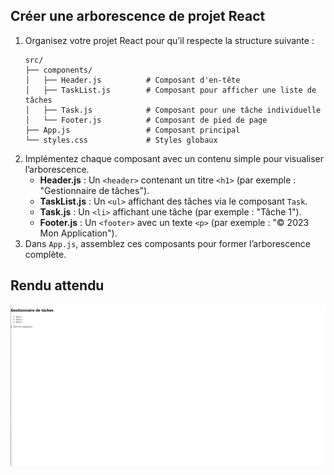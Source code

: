 ## Créer une arborescence de projet React

1. Organisez votre projet React pour qu’il respecte la structure suivante :
    ```
    src/
    ├── components/
    │   ├── Header.js          # Composant d'en-tête
    │   ├── TaskList.js        # Composant pour afficher une liste de tâches
    │   ├── Task.js            # Composant pour une tâche individuelle
    │   └── Footer.js          # Composant de pied de page
    ├── App.js                 # Composant principal
    └── styles.css             # Styles globaux
    ```
2. Implémentez chaque composant avec un contenu simple pour visualiser l’arborescence.
    - **Header.js** : Un `<header>` contenant un titre `<h1>` (par exemple : "Gestionnaire de tâches").
    - **TaskList.js** : Un `<ul>` affichant des tâches via le composant `Task`.
    - **Task.js** : Un `<li>` affichant une tâche (par exemple : "Tâche 1").
    - **Footer.js** : Un `<footer>` avec un texte `<p>` (par exemple : "© 2023 Mon Application").
3. Dans `App.js`, assemblez ces composants pour former l’arborescence complète.

## Rendu attendu

<img src="https://github.com/Microleadoff/content/blob/master/lang/fr/courses/Framework%20&%20Librairies/Reactjs-v18/0120%20-%20Treeview%20UI/rendu_exo_12_1.png?raw=true" alt="Rendu attendu de l'exercice">